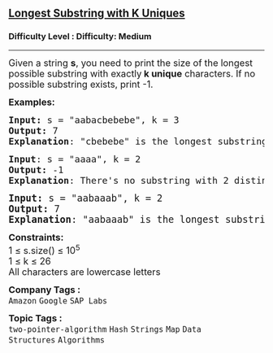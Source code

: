 <h2><a href="https://www.geeksforgeeks.org/problems/longest-k-unique-characters-substring0853/1?page=1&category=Strings&status=unsolved&sortBy=submissions">Longest Substring with K Uniques</a></h2><h3>Difficulty Level : Difficulty: Medium</h3><hr><div class="problems_problem_content__Xm_eO"><p><span style="font-size: 18px;">Given a string <strong>s</strong>, you need to print the size of the longest possible substring&nbsp;<span style="box-sizing: border-box; margin: 0px; padding: 0px;">with exactly<strong>&nbsp;k unique</strong> characters. If no possible substring exists,</span>&nbsp;print -1.</span></p>
<p><span style="font-size: 18px;"><strong>Examples:</strong></span></p>
<pre><span style="font-size: 18px;"><strong>Input: </strong>s = "aabacbebebe</span><span style="font-size: 18px;">", k = 3
<strong>Output:</strong> 7
<strong>Explanation</strong>: "cbebebe" is the longest substring with 3 distinct characters.
</span></pre>
<pre><span style="font-size: 18px;"><strong>Input</strong>: s = "aaaa", k = 2
<strong>Output:</strong> -1
<strong>Explanation</strong>: There's no substring with 2 distinct characters.<br></span></pre>
<pre><span style="font-size: 14pt;"><strong>Input: </strong>s = "aabaaab", k = 2
<strong>Output:</strong> 7
<strong>Explanation</strong>: </span><span style="font-size: 14pt;">"aabaaab" is the longest substring with 2 distinct characters.</span></pre>
<p><span style="font-size: 18px;"><strong>Constraints:</strong><br>1 ≤ s.size() ≤ 10<sup>5</sup><br>1 ≤ k ≤ 26<br>All characters are lowercase letters</span></p></div><p><span style=font-size:18px><strong>Company Tags : </strong><br><code>Amazon</code>&nbsp;<code>Google</code>&nbsp;<code>SAP Labs</code>&nbsp;<br><p><span style=font-size:18px><strong>Topic Tags : </strong><br><code>two-pointer-algorithm</code>&nbsp;<code>Hash</code>&nbsp;<code>Strings</code>&nbsp;<code>Map</code>&nbsp;<code>Data Structures</code>&nbsp;<code>Algorithms</code>&nbsp;